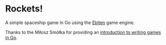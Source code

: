# Rockets!

A simple spaceship game in Go using the [Ebiten](https://ebitengine.org/) game engine.

Thanks to the Miłosz Smółka for providing an [introduction to writing games in Go](https://threedots.tech/post/making-games-in-go/).
